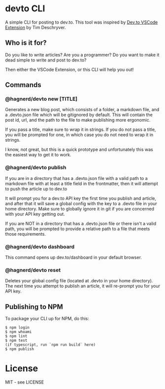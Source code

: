 # devto CLI

A simple CLI for posting to dev.to. This tool was inspired by [Dev.to VSCode Extension](https://github.com/timdeschryver/new-blog-post) by Tim Deschryver.

## Who is it for?

Do you like to write articles? Are you a programmer? Do you want to make it dead simple to write and post to dev.to?

Then either the VSCode Extension, or this CLI will help you out!

## Commands

### @hagnerd/devto new [TITLE]

Generates a new blog post, which consists of a folder, a markdown file, and a .devto.json file which will be gitignored by default. This will contain the post id, url, and the path to the file to make publishing more ergonomic.

If you pass a title, make sure to wrap it in strings. If you do not pass a title, you will be prompted for one, in which case you do not need to wrap it in strings.

I know, not great, but this is a quick prototype and unfortunately this was the easiest way to get it to work.

### @hagnerd/devto publish

If you are in a directory that has a .devto.json file with a valid path to a markdown file with at least a title field in the frontmatter, then it will attempt to push the article up to dev.to

It will prompt you for a dev.to API key the first time you publish and article, and after that it will save a global config with the key to a .devto file in your home directory. Make sure to globally ignore it in git if you are concerned with your API key getting out.

If you are NOT in a directory that has a .devto.json file or there isn't a valid path, you will be prompted to provide a relative path to a file that meets those requirements.

### @hagnerd/devto dashboard

This command opens up dev.to/dashboard in your default browser.

### @hagnerd/devto reset

Deletes your global config file (located at .devto in your home directory). The next time you attempt to publish an article, it will re-prompt you for your API key.

## Publishing to NPM

To package your CLI up for NPM, do this:

```shell
$ npm login
$ npm whoami
$ npm lint
$ npm test
(if typescript, run `npm run build` here)
$ npm publish
```

# License

MIT - see LICENSE
